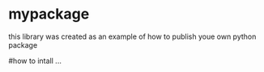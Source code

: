 # mypackage
this library was created as an example of how to publish youe own python package

#how to intall 
...
